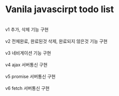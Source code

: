 # Vanila javascirpt todo list

<br>
v1 추가, 삭제 기능 구현
<br>
<br>
v2 전체완료, 완료된것 삭제, 완료되지 않은것 기능 구현
<br>
<br>
v3 네비게이션 기능 구현
<br>
<br>
v4 ajax 서버통신 구현
<br>
<br>
v5 promise 서버통신 구현
<br>
<br>
v6 fetch 서버통신 구현
<br>
<br>

